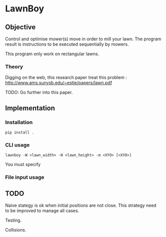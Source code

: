 # LawnBoy

## Objective

Control and optimise mower(s) move in order to mill your lawn. The program result is instructions to be executed sequentially by mowers.

This program only work on rectangular lawns.

### Theory

Digging on the web, this research paper treat this problem : http://www.ams.sunysb.edu/~estie/papers/lawn.pdf

TODO: Go further into this paper.

## Implementation

### Installation

```
pip install .
```

### CLI usage

```
lawnboy -W <lawn_width> -H <lawn_height> -m <XYO> [<XYO>]
```

You must specify

### File input usage

## TODO

Naive stategy is ok when initial positions are not close. This strategy need to be improved to manage all cases.

Testing.

Collisions.



